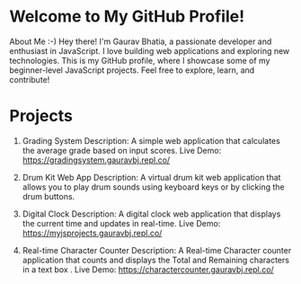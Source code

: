 # Welcome to My GitHub Profile!
About Me :-)
Hey there! I'm Gaurav Bhatia, a passionate developer and enthusiast in JavaScript. 
I love building web applications and exploring new technologies. 
This is my GitHub profile, where I showcase some of my beginner-level JavaScript projects. 
Feel free to explore, learn, and contribute!

# Projects

1. Grading System
Description: A simple web application that calculates the average grade based on input scores.
Live Demo: https://gradingsystem.gauravbj.repl.co/

2. Drum Kit Web App
Description: A virtual drum kit web application that allows you to play drum sounds using keyboard keys or by clicking the drum buttons. 

3. Digital Clock
Description: A digital clock web application that displays the current time and updates in real-time.
Live Demo: https://myjsprojects.gauravbj.repl.co/

4. Real-time Character Counter
Description: A Real-time Character counter application that counts and displays the Total and Remaining characters in a text box .
Live Demo: https://charactercounter.gauravbj.repl.co/
